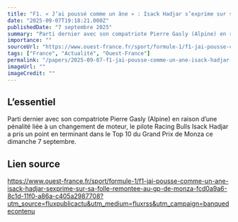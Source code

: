 ```yaml
---
title: "F1. « J’ai poussé comme un âne » : Isack Hadjar s’exprime sur sa folle remontée au GP de Monza"
date: "2025-09-07T19:18:21.000Z"
publishedDate: "7 septembre 2025"
summary: "Parti dernier avec son compatriote Pierre Gasly (Alpine) en raison d’une pénalité liée à un changement de moteur, le pilote Racing Bulls Isack Hadjar a pris un point en terminant dans le Top 10 du Grand Prix de Monza ce dimanche 7 septembre."
importance: ""
sourceUrl: "https://www.ouest-france.fr/sport/formule-1/f1-jai-pousse-comme-un-ane-isack-hadjar-sexprime-sur-sa-folle-remontee-au-gp-de-monza-fcd0a9a6-8c1d-11f0-a86a-c405a2987708?utm_source=fluxpublicactu&utm_medium=fluxrss&utm_campaign=banquedecontenu"
tags: ["France", "Actualité", "Ouest-France"]
permalink: "/papers/2025-09-07-f1-jai-pousse-comme-un-ane-isack-hadjar-sexprime-sur-sa-folle-remontee-au-gp-de-monza"
imageUrl: ""
imageCredit: ""
---
```


## L’essentiel

Parti dernier avec son compatriote Pierre Gasly (Alpine) en raison d’une pénalité liée à un changement de moteur, le pilote Racing Bulls Isack Hadjar a pris un point en terminant dans le Top 10 du Grand Prix de Monza ce dimanche 7 septembre.

## Lien source

https://www.ouest-france.fr/sport/formule-1/f1-jai-pousse-comme-un-ane-isack-hadjar-sexprime-sur-sa-folle-remontee-au-gp-de-monza-fcd0a9a6-8c1d-11f0-a86a-c405a2987708?utm_source=fluxpublicactu&utm_medium=fluxrss&utm_campaign=banquedecontenu
